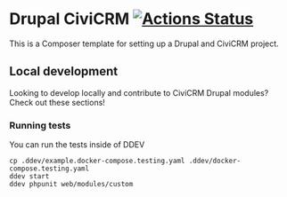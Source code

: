 # Drupal CiviCRM [![Actions Status](https://github.com/bluehorndigital/drupal-civicrm-project/workflows/Build/badge.svg)](https://github.com/bluehorndigital/drupal-civicrm-project/actions)

This is a Composer template for setting up a Drupal and CiviCRM project.

## Local development

Looking to develop locally and contribute to CiviCRM Drupal modules? Check out these sections!

### Running tests

You can run the tests inside of DDEV

```
cp .ddev/example.docker-compose.testing.yaml .ddev/docker-compose.testing.yaml
ddev start
ddev phpunit web/modules/custom
```

